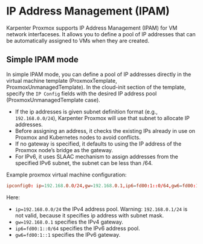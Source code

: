 # IP Address Management (IPAM)

Karpenter Proxmox supports IP Address Management (IPAM) for VM network interfaceses.
It allows you to define a pool of IP addresses that can be automatically assigned to VMs when they are created.

## Simple IPAM mode

In simple IPAM mode, you can define a pool of IP addresses directly in the virtual machine template (ProxmoxTemplate, ProxmoxUnmanagedTemplate).
In the cloud-init section of the template, specify the `IP Config` fields with the desired IP address pool (ProxmoxUnmanagedTemplate case).

* If the ip addresses is given subnet definition format (e.g., `192.168.0.0/24`), Karpenter Proxmox will use that subnet to allocate IP addresses.
* Before assigning an address, it checks the existing IPs already in use on Proxmox and Kubernetes nodes to avoid conflicts.
* If no gateway is specified, it defaults to using the IP address of the Proxmox node’s bridge as the gateway.
* For IPv6, it uses SLAAC mechanism to assign addresses from the specified IPv6 subnet, the subnet can be less than /64.

Example proxmox virtual machine configuration:

```conf
ipconfig0: ip=192.168.0.0/24,gw=192.168.0.1,ip6=fd00:1::0/64,gw6=fd00:1::1
```

Here:
* `ip=192.168.0.0/24` the IPv4 address pool. Warning: `192.168.0.1/24` is not valid, because it specifies ip address with subnet mask.
* `gw=192.168.0.1` specifies the IPv4 gateway.
* `ip6=fd00:1::0/64` specifies the IPv6 address pool.
* `gw6=fd00:1::1` specifies the IPv6 gateway.
